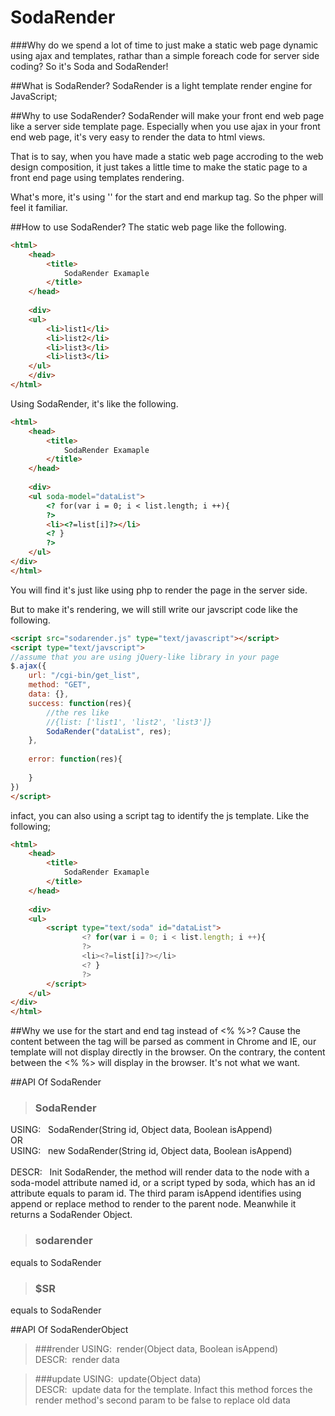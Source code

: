 SodaRender
==========
###Why do we spend a lot of time to just make a static web page dynamic using ajax and templates, rathar than a simple foreach code for server side coding? So it's Soda and SodaRender!

##What is SodaRender?
SodaRender is a light template render engine for JavaScript;

##Why to use SodaRender?
SodaRender will make your front end web page like a server side template page. Especially
 when you use ajax in your front end web page, it's very easy to render the data to html views.
 
That is to say, when you have made a static web page accroding to the web design composition, it just takes a little time to make the static page to a front end page using templates rendering.

What's more, it's using '<?' and '?>' for the start and end markup tag. So the phper will feel it familiar.

##How to use SodaRender?
The static web page like the following.

```html
<html>
    <head>
        <title>
            SodaRender Examaple
        </title>
    </head>
    
    <div>
    <ul>
        <li>list1</li>
        <li>list2</li>
        <li>list3</li>
        <li>list3</li>
    </ul>
    </div>
</html>
```

Using SodaRender, it's like the following.

```html
<html>
    <head>
        <title>
            SodaRender Examaple
        </title>
    </head>
    
    <div>
    <ul soda-model="dataList">
        <? for(var i = 0; i < list.length; i ++){
        ?>
        <li><?=list[i]?></li>
        <? }
        ?>
    </ul>
</div>
</html>
```
You will find it's just like using php to render the page in the server side.

But to make it's rendering, we will still write our javscript code like the following.
```html
<script src="sodarender.js" type="text/javascript"></script>
<script type="text/javscript">
//assume that you are using jQuery-like library in your page
$.ajax({
    url: "/cgi-bin/get_list",
    method: "GET",
    data: {},
    success: function(res){
        //the res like
        //{list: ['list1', 'list2', 'list3']}
        SodaRender("dataList", res);
    },
    
    error: function(res){
        
    }
})
</script>
```

infact, you can also using a script tag to identify the js template. Like the following;
```html
<html>
    <head>
        <title>
            SodaRender Examaple
        </title>
    </head>
    
    <div>
    <ul>
        <script type="text/soda" id="dataList">
                <? for(var i = 0; i < list.length; i ++){
                ?>
                <li><?=list[i]?></li>
                <? }
                ?>
        </script>
    </ul>
</div>
</html>
```
##Why we use <? ?> for the start and end tag instead of <% %>?
Cause the content between the <? ?> tag will be parsed as comment in Chrome and IE, our template will not display directly in the browser. On the contrary, the content between the <% %> will display in the browser. It's not what we want.

##API Of SodaRender
>### SodaRender
USING: &nbsp;&nbsp;SodaRender(String id, Object data, Boolean isAppend)<br />OR<br />
USING: &nbsp;&nbsp;new SodaRender(String id, Object data, Boolean isAppend)<br /><br />
DESCR: &nbsp;&nbsp;Init SodaRender, the method will render data to the node with a soda-model attribute named id, or a script typed by soda, which has an id attribute equals to param id. The third param isAppend identifies using append or replace method to render to the parent node. Meanwhile it returns a SodaRender Object.

>### sodarender
equals to SodaRender

>### $SR
equals to SodaRender

##API Of SodaRenderObject
>###render
USING:&nbsp;&nbsp;render(Object data, Boolean isAppend)<br />
DESCR:&nbsp;&nbsp;render data

>###update
USING:&nbsp;&nbsp;update(Object data)<br />
DESCR:&nbsp;&nbsp;update data for the template. Infact this method forces the render method's second param to be false to replace old data
